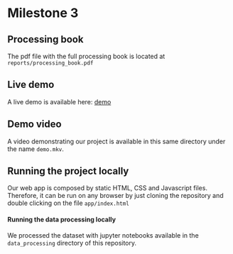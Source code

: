 # Milestone 3

## Processing book

The pdf file with the full processing book is located at `reports/processing_book.pdf`

## Live demo

A live demo is available here: [demo](https://viz.5w155.ch)

## Demo video

A video demonstrating our project is available in this same directory under the name `demo.mkv`.

## Running the project locally

Our web app is composed by static HTML, CSS and Javascript files. Therefore, it can be run on any browser by just cloning the repository and double clicking on the file `app/index.html`

#### Running the data processing locally

We processed the dataset with jupyter notebooks available in the `data_processing` directory of this repository.
